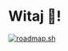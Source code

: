 # Witaj 👋!
[![roadmap.sh](https://api.roadmap.sh/v1-badge/wide/643fb25de2725773749206ff?variant=dark&roadmaps=frontend%2Cflutter%2Cjavascript)](https://roadmap.sh)
